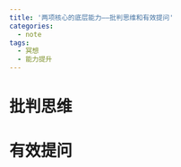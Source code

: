 ```yaml
---
title: '两项核心的底层能力——批判思维和有效提问'
categories:
  - note
tags:
  - 冥想
  - 能力提升
---
```




<!--more-->


# 批判思维


# 有效提问